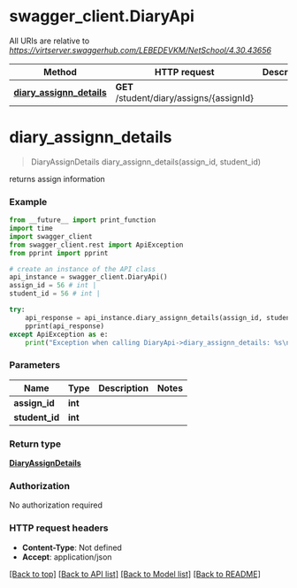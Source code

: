 # swagger_client.DiaryApi

All URIs are relative to *https://virtserver.swaggerhub.com/LEBEDEVKM/NetSchool/4.30.43656*

Method | HTTP request | Description
------------- | ------------- | -------------
[**diary_assignn_details**](DiaryApi.md#diary_assignn_details) | **GET** /student/diary/assigns/{assignId} | 

# **diary_assignn_details**
> DiaryAssignDetails diary_assignn_details(assign_id, student_id)



returns assign information

### Example
```python
from __future__ import print_function
import time
import swagger_client
from swagger_client.rest import ApiException
from pprint import pprint

# create an instance of the API class
api_instance = swagger_client.DiaryApi()
assign_id = 56 # int | 
student_id = 56 # int | 

try:
    api_response = api_instance.diary_assignn_details(assign_id, student_id)
    pprint(api_response)
except ApiException as e:
    print("Exception when calling DiaryApi->diary_assignn_details: %s\n" % e)
```

### Parameters

Name | Type | Description  | Notes
------------- | ------------- | ------------- | -------------
 **assign_id** | **int**|  | 
 **student_id** | **int**|  | 

### Return type

[**DiaryAssignDetails**](DiaryAssignDetails.md)

### Authorization

No authorization required

### HTTP request headers

 - **Content-Type**: Not defined
 - **Accept**: application/json

[[Back to top]](#) [[Back to API list]](../README.md#documentation-for-api-endpoints) [[Back to Model list]](../README.md#documentation-for-models) [[Back to README]](../README.md)

